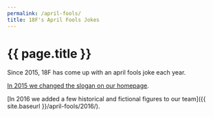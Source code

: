 ```yaml
---
permalink: /april-fools/
title: 18F's April Fools Jokes
---
```

# {{ page.title }}

Since 2015, 18F has come up with an april fools joke each year. 

[In 2015 we
changed the slogan on our homepage]({{site.baseurl}}/april-fools/2015/).

[In 2016 we added a few historical and fictional figures to our team]({{
site.baseurl }}/april-fools/2016/).
